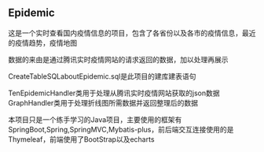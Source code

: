 ## Epidemic

这是一个实时查看国内疫情信息的项目，包含了各省份以及各市的疫情信息，最近的疫情趋势，疫情地图

数据的来由是通过腾讯实时疫情网站的请求返回的数据，加以处理再展示

CreateTableSQLaboutEpidemic.sql是此项目的建库建表语句

TenEpidemicHandler类用于处理从腾讯实时疫情网站获取的json数据
GraphHandler类用于处理折线图所需数据并返回整理后的数据

本项目只是一个练手学习的Java项目，主要使用的框架有SpringBoot,Spring,SpringMVC,Mybatis-plus，前后端交互连接使用的是Thymeleaf，前端使用了BootStrap以及echarts
